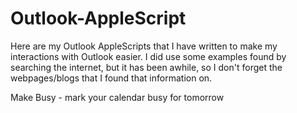 # Outlook-AppleScript
Here are my Outlook AppleScripts that I have written to make my interactions with Outlook easier. I did use some examples found by searching the internet, but it has been awhile, so I don't forget the webpages/blogs that I found that information on.

Make Busy - mark your calendar busy for tomorrow 
